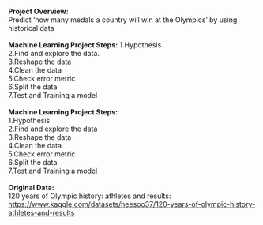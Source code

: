 <b>Project Overview:</b><br>
Predict ‘how many medals a country will win at the Olympics’ by using historical data
<br><br>
<b>Machine Learning Project Steps:</b>
1.Hypothesis<br>
2.Find and explore the data.<br>
3.Reshape the data<br>
4.Clean the data<br>
5.Check error metric<br>
6.Split the data<br>
7.Test and Training a model
<br><br>
<b>Machine Learning Project Steps:</b><br>
1.Hypothesis<br>
2.Find and explore the data<br>
3.Reshape the data<br>
4.Clean the data<br>
5.Check error metric<br>
6.Split the data<br>
7.Test and Training a model
<br><br>
<b>Original Data:</b><br>
120 years of Olympic history: athletes and results:<br>https://www.kaggle.com/datasets/heesoo37/120-years-of-olympic-history-athletes-and-results
